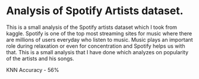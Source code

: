 #  Analysis of Spotify Artists dataset.
This is a small analysis of the Spotify artists dataset which I took from kaggle.
Spotify is one of the top most streaming sites for music where there are millions of users everyday who listen to music.
Music plays an important role during relaxation or even for concentration and Spotify helps us with that.
This is a small analysis that I have done which analyzes on popularity of the artists and his songs.

KNN Accuracy - 56%
